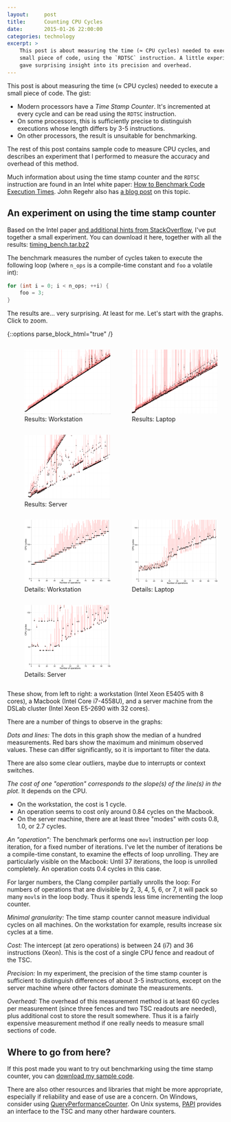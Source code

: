 ```yaml
---
layout:     post
title:      Counting CPU Cycles
date:       2015-01-26 22:00:00
categories: technology
excerpt: >
    This post is about measuring the time (≈ CPU cycles) needed to execute a
    small piece of code, using the `RDTSC` instruction. A little experiments
    gave surprising insight into its precision and overhead.
---
```


This post is about measuring the time (≈ CPU cycles) needed to execute a small
piece of code. The gist:

- Modern processors have a *Time Stamp Counter*. It's incremented at every cycle
  and can be read using the `RDTSC` instruction.
- On some processors, this is sufficiently precise to distinguish executions
  whose length differs by 3-5 instructions.
- On other processors, the result is unsuitable for benchmarking.

The rest of this post contains sample code to measure CPU cycles, and describes
an experiment that I performed to measure the accuracy and overhead of this
method.

Much information about using the time stamp counter and the `RDTSC` instruction
are found in an Intel white paper: [How to Benchmark Code Execution
Times][intel]. John Regehr also has [a blog post][regehr] on this topic.


An experiment on using the time stamp counter
---------------------------------------------

Based on the Intel paper [and additional hints from
StackOverflow][stackoverflow], I've put together a small experiment. You can
download it here, together with all the results: [timing_bench.tar.bz2][tb]

[intel]: http://edc.intel.com/Link.aspx?id=3954
[regehr]: http://blog.regehr.org/archives/330
[stackoverflow]: http://stackoverflow.com/a/12634857/987792
[tb]: /assets/documents/timing_bench.tar.bz2

The benchmark measures the number of cycles taken to execute the following loop
(where `n_ops` is a compile-time constant and `foo` a volatile int):

~~~ c
for (int i = 0; i < n_ops; ++i) {
    foo = 3;
}
~~~

The results are... very surprising. At least for me. Let's start with the
graphs. Click to zoom.

{::options parse_block_html="true" /}

<figure style="float: left; margin-right: 10px;">
<a href="/assets/pictures/timing_bench/plot_workstation.png">
<img alt="CPU timing results: Workstation" src="/assets/pictures/timing_bench/thumb_plot_workstation.png" width="200" height="150" />
</a>
<figcaption>
Results: Workstation
</figcaption>
</figure>
<figure style="float: left; margin-right: 10px;">
<a href="/assets/pictures/timing_bench/plot_laptop.png">
<img alt="CPU timing results: Laptop" src="/assets/pictures/timing_bench/thumb_plot_laptop.png" width="200" height="150" />
</a>
<figcaption>
Results: Laptop
</figcaption>
</figure>
<figure style="float:left;">
<a href="/assets/pictures/timing_bench/plot_server.png">
<img alt="CPU timing results: Server" src="/assets/pictures/timing_bench/thumb_plot_server.png" width="200" height="150" />
</a>
<figcaption>
Results: Server
</figcaption>
</figure>
<figure style="clear: left; float: left; margin-right: 10px;">
<a href="/assets/pictures/timing_bench/detail_workstation.png">
<img alt="Detail view of CPU timing results: Workstation" src="/assets/pictures/timing_bench/thumb_detail_workstation.png" width="200" height="150" />
</a>
<figcaption>
Details: Workstation
</figcaption>
</figure>
<figure style="float: left; margin-right: 10px;">
<a href="/assets/pictures/timing_bench/detail_laptop_appleclang.png">
<img alt="Detail view of CPU timing results: Laptop" src="/assets/pictures/timing_bench/thumb_detail_laptop_appleclang.png" width="200" height="150" />
</a>
<figcaption>
Details: Laptop
</figcaption>
</figure>
<figure style="float: left;">
<a href="/assets/pictures/timing_bench/detail_server.png">
<img alt="Detail view of CPU timing results: Server" src="/assets/pictures/timing_bench/thumb_detail_server.png" width="200" height="150" />
</a>
<figcaption>
Details: Server
</figcaption>
</figure>
<div style="clear: both;">
</div>

These show, from left to right: a workstation (Intel Xeon E5405 with 8 cores), a Macbook (Intel Core i7-4558U), and a server machine from the DSLab cluster (Intel Xeon E5-2690 with 32 cores).

There are a number of things to observe in the graphs:

*Dots and lines:* The dots in this graph show the median of a hundred
measurements. Red bars show the maximum and minimum observed values. These can
differ significantly, so it is important to filter the data.  

There are also some clear outliers, maybe due to interrupts or context switches.

*The cost of one "operation" corresponds to the slope(s) of the line(s) in the
plot.* It depends on the CPU.

  - On the workstation, the cost is 1 cycle.
  - An operation seems to cost only around 0.84 cycles on the Macbook.
  - On the server machine, there are at least three "modes" with costs 0.8,
    1.0, or 2.7 cycles.

*An "operation":* The benchmark performs one `movl` instruction per
loop iteration, for a fixed number of iterations. I've let the number of
iterations be a compile-time constant, to examine the effects of loop
unrolling. They are particularly visible on the Macbook: Until 37 iterations,
the loop is unrolled completely. An operation costs 0.4 cycles in this case.  

For larger numbers, the Clang compiler partially unrolls the loop: For numbers
of operations that are divisible by 2, 3, 4, 5, 6, or 7, it will pack so many
`movl`s in the loop body. Thus it spends less time incrementing the loop
counter.

*Minimal granularity:* The time stamp counter cannot measure individual cycles
on all machines. On the workstation for example, results increase six cycles at
a time.

*Cost:* The intercept (at zero operations) is between 24 (i7) and 36
instructions (Xeon). This is the cost of a single CPU fence and readout of the
TSC.

*Precision:* In my experiment, the precision of the time stamp counter is
sufficient to distinguish differences of about 3-5 instructions, except on the
server machine where other factors dominate the measurements.

*Overhead:* The overhead of this measurement method is at least 60 cycles per
measurement (since three fences and two TSC readouts are needed), plus
additional cost to store the result somewhere. Thus it is a fairly expensive
measurement method if one really needs to measure small sections of code.

Where to go from here?
----------------------

If this post made you want to try out benchmarking using the time stamp
counter, you can [download my sample code][tb].

There are also other resources and libraries that might be more appropriate,
especially if reliability and ease of use are a concern. On Windows, consider
using [QueryPerformanceCounter][QPC]. On Unix systems, [PAPI][papi] provides an
interface to the TSC and many other hardware counters.

[QPC]: http://msdn.microsoft.com/en-us/library/windows/desktop/dn553408%28v=vs.85%29.aspx
[papi]: http://icl.cs.utk.edu/papi/
